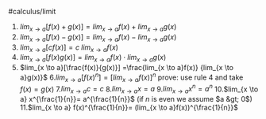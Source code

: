 #calculus/limit 

1. $lim_{x \to a}[f(x) + g(x)] = lim_{x \to a}f(x) + lim_{x \to a}g(x)$
2. $lim_{x \to a}[f(x) - g(x)] = lim_{x \to a}f(x) - lim_{x \to a}g(x)$
3. $lim_{x \to a}[cf(x)] = c \; lim_{x \to a}f(x)$
4. $lim_{x \to a}[f(x)g(x)] = lim_{x \to a}f(x)  \cdot lim_{x \to a}g(x)$
5. $lim_{x \to a}[\frac{f(x)}{g(x)}] =\frac{lim_{x \to a}f(x)} {lim_{x \to a}g(x)}$
   6.$lim_{x \to a}[f(x)^{n}] = [lim_{x \to a}f(x)]^n$
   prove: use rule 4 and take $f(x) = g(x)$
   7.$lim_{x \to a}c = c$
   8.$lim_{x \to a}x = a$
   9.$lim_{x \to a} x^n = a^n$
   10.$lim_{x \to a} x^{\frac{1}{n}}= a^{\frac{1}{n}}$
   (if $n$ is even we assume $a &gt; 0$)
   11.$lim_{x \to a} f(x)^{\frac{1}{n}}= (lim_{x \to a}f(x))^{\frac{1}{n}}$
